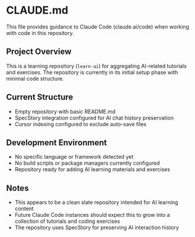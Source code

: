 # CLAUDE.md

This file provides guidance to Claude Code (claude.ai/code) when working with code in this repository.

## Project Overview

This is a learning repository (`learn-ai`) for aggregating AI-related tutorials and exercises. The repository is currently in its initial setup phase with minimal code structure.

## Current Structure

- Empty repository with basic README.md
- SpecStory integration configured for AI chat history preservation
- Cursor indexing configured to exclude auto-save files

## Development Environment

- No specific language or framework detected yet
- No build scripts or package managers currently configured
- Repository ready for adding AI learning materials and exercises

## Notes

- This appears to be a clean slate repository intended for AI learning content
- Future Claude Code instances should expect this to grow into a collection of tutorials and coding exercises
- The repository uses SpecStory for preserving AI interaction history